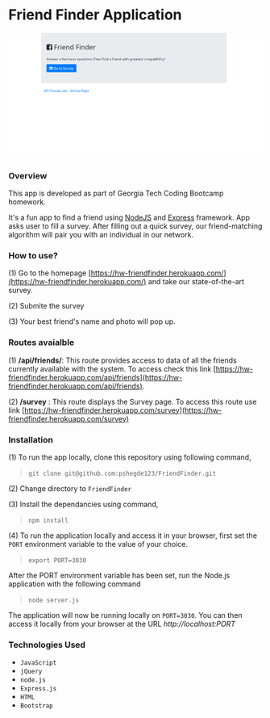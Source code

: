 # Friend Finder Application

![](./images/Image.PNG)
### Overview
This app is developed as part of Georgia Tech Coding Bootcamp homework.

It's a fun app to find a friend using [NodeJS](https://nodejs.org/en/) and [Express](https://expressjs.com/) framework. 
App asks user to fill a survey. After filling out a quick survey, our friend-matching algorithm will pair you with an individual in our network.

### How to use?
(1) Go to the homepage [https://hw-friendfinder.herokuapp.com/](https://hw-friendfinder.herokuapp.com/) and take our state-of-the-art survey. 

(2) Submite the survey

(3) Your best friend's name and photo will pop up. 

### Routes avaialble
(1) __/api/friends/__: This route provides access to data of all the friends currently available with the system. To access check this link [https://hw-friendfinder.herokuapp.com/api/friends](https://hw-friendfinder.herokuapp.com/api/friends). 

(2) __/survey__ : This route displays the Survey page. To access this route use link [https://hw-friendfinder.herokuapp.com/survey](https://hw-friendfinder.herokuapp.com/survey)

### Installation
(1) To run the app locally, clone this repository using following command,
  > `git clone git@github.com:pshegde123/FriendFinder.git`

(2) Change directory to `FriendFinder`

(3) Install the dependancies using command,
 > `npm install`

(4) To run the application locally and access it in your browser, first set the `PORT` environment variable to the value of your choice. 

> `export PORT=3030`

After the PORT environment variable has been set, run the Node.js application with the following command 

> `node server.js`

The application will now be running locally on `PORT=3030`. You can then access it locally from your browser at the URL _http://localhost:PORT_


### Technologies Used
* `JavaScript`
* `jQuery`
* `node.js`
* `Express.js`
* `HTML`
* `Bootstrap`
